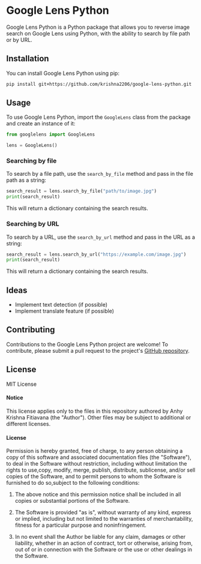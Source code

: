 # Google Lens Python

Google Lens Python is a Python package that allows you to reverse image search on Google Lens using Python, with the ability to search by file path or by URL.

## Installation

You can install Google Lens Python using pip:

```sh
pip install git+https://github.com/krishna2206/google-lens-python.git
```

## Usage

To use Google Lens Python, import the `GoogleLens` class from the package and create an instance of it:

```python
from googlelens import GoogleLens

lens = GoogleLens()
```

### Searching by file

To search by a file path, use the `search_by_file` method and pass in the file path as a string:

```python
search_result = lens.search_by_file("path/to/image.jpg")
print(search_result)
```

This will return a dictionary containing the search results.

### Searching by URL

To search by a URL, use the `search_by_url` method and pass in the URL as a string:

```python
search_result = lens.search_by_url("https://example.com/image.jpg")
print(search_result)
```

This will return a dictionary containing the search results.

## Ideas

- Implement text detection (if possible)
- Implement translate feature (if possible)

## Contributing

Contributions to the Google Lens Python project are welcome! To contribute, please submit a pull request to the project's [GitHub repository](https://github.com/krishna2206/google-lens-python). 

## License

MIT License

#### Notice

This license applies only to the files in this repository authored by Anhy Krishna Fitiavana (the "Author"). Other files may be subject to additional or different licenses.

#### License

Permission is hereby granted, free of charge, to any person obtaining a copy of this software and associated documentation files (the "Software"), to deal in the Software without restriction, including without limitation the rights to use,copy, modify, merge, publish, distribute, sublicense, and/or sell copies of the Software, and to permit persons to whom the Software is furnished to do so,subject to the following conditions: 

1. The above notice and this permission notice shall be included in all copies or substantial portions of the Software.

2. The Software is provided "as is", without warranty of any kind, express or implied, including but not limited to the warranties of merchantability, fitness for a particular purpose and noninfringement. 

3. In no event shall the Author be liable for any claim, damages or other liability, whether in an action of contract, tort or otherwise, arising from, out of or in connection with the Software or the use or other dealings in the Software.